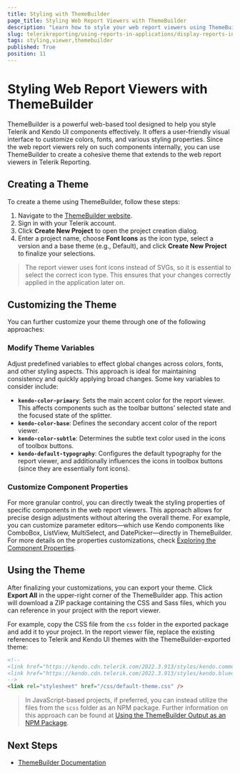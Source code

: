 ```yaml
---
title: Styling with ThemeBuilder
page_title: Styling Web Report Viewers with ThemeBuilder
description: "Learn how to style your web report viewers using ThemeBuilder, a tool  created by Progress Telerik and designed for customizing Telerik and Kendo UI components."
slug: telerikreporting/using-reports-in-applications/display-reports-in-applications/web-application/styling-with-themebuilder
tags: styling,viewer,themebuilder
published: True
position: 11
---
```


# Styling Web Report Viewers with ThemeBuilder

ThemeBuilder is a powerful web-based tool designed to help you style Telerik and Kendo UI components effectively. It offers a user-friendly visual interface to customize colors, fonts, and various styling properties. Since the web report viewers rely on such components internally, you can use ThemeBuilder to create a cohesive theme that extends to the web report viewers in Telerik Reporting.

## Creating a Theme

To create a theme using ThemeBuilder, follow these steps:

1. Navigate to the [ThemeBuilder website](https://themebuilderapp.telerik.com/).
1. Sign in with your Telerik account.
1. Click **Create New Project** to open the project creation dialog.
1. Enter a project name, choose **Font Icons** as the icon type, select a version and a base theme (e.g., Default), and click **Create New Project** to finalize your selections.

> The report viewer uses font icons instead of SVGs, so it is essential to select the correct icon type. This ensures that your changes correctly applied in the application later on.

## Customizing the Theme

You can further customize your theme through one of the following approaches:

### Modify Theme Variables

Adjust predefined variables to effect global changes across colors, fonts, and other styling aspects. This approach is ideal for maintaining consistency and quickly applying broad changes. Some key variables to consider include:

- **`kendo-color-primary`**: Sets the main accent color for the report viewer. This affects components such as the toolbar buttons’ selected state and the focused state of the splitter.
- **`kendo-color-base`**: Defines the secondary accent color of the report viewer.
- **`kendo-color-subtle`**: Determines the subtle text color used in the icons of toolbox buttons.
- **`kendo-default-typography`**: Configures the default typography for the report viewer, and additionally influences the icons in toolbox buttons (since they are essentially font icons).

### Customize Component Properties

For more granular control, you can directly tweak the styling properties of specific components in the web report viewers. This approach allows for precise design adjustments without altering the overall theme. For example, you can customize parameter editors—which use Kendo components like ComboBox, ListView, MultiSelect, and DatePicker—directly in ThemeBuilder. For more details on the properties customizations, check [Exploring the Component Properties](https://docs.telerik.com/themebuilder/building-visual-styles/component-properties).

## Using the Theme

After finalizing your customizations, you can export your theme. Click **Export All** in the upper-right corner of the ThemeBuilder app. This action will download a ZIP package containing the CSS and Sass files, which you can reference in your project with the report viewer. 

For example, copy the CSS file from the `css` folder in the exported package and add it to your project. In the report viewer file, replace the existing references to Telerik and Kendo UI themes with the ThemeBuilder-exported theme:

```html
<!--
<link href="https://kendo.cdn.telerik.com/2022.3.913/styles/kendo.common.min.css" rel="stylesheet" />
<link href="https://kendo.cdn.telerik.com/2022.3.913/styles/kendo.blueopal.min.css" rel="stylesheet" />
-->
<link rel="stylesheet" href="/css/default-theme.css" />
```

> In JavaScript-based projects, if preferred, you can instead utilize the files from the `scss` folder as an NPM package. Further information on this approach can be found at [Using the ThemeBuilder Output as an NPM Package](https://docs.telerik.com/themebuilder/using-exported-styles/exported-package#using-the-themebuilder-output-as-an-npm-package).

## Next Steps
- [ThemeBuilder Documentation](https://docs.telerik.com/themebuilder/)